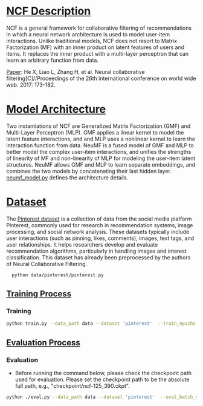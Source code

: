# [NCF Description](#contents)

NCF is a general framework for collaborative filtering of recommendations in which a neural network architecture is used to model user-item interactions. Unlike traditional models, NCF does not resort to Matrix Factorization (MF) with an inner product on latent features of users and items. It replaces the inner product with a multi-layer perceptron that can learn an arbitrary function from data.

[Paper](https://arxiv.org/abs/1708.05031):  He X, Liao L, Zhang H, et al. Neural collaborative filtering[C]//Proceedings of the 26th international conference on world wide web. 2017: 173-182.

# [Model Architecture](#contents)

Two instantiations of NCF are Generalized Matrix Factorization (GMF) and Multi-Layer Perceptron (MLP). GMF applies a linear kernel to model the latent feature interactions, and and MLP uses a nonlinear kernel to learn the interaction function from data. NeuMF is a fused model of GMF and MLP to better model the complex user-item interactions, and unifies the strengths of linearity of MF and non-linearity of MLP for modeling the user-item latent structures. NeuMF allows GMF and MLP to learn separate embeddings, and combines the two models by concatenating their last hidden layer. [neumf_model.py](neumf_model.py) defines the architecture details.

# [Dataset](#contents)

The [Pinterest dataset](https://github.com/hexiangnan/neural_collaborative_filtering/tree/master/Data
) is a collection of data from the social media platform Pinterest, commonly used for research in recommendation systems, image processing, and social network analysis. These datasets typically include user interactions (such as pinning, likes, comments), images, text tags, and user relationships. It helps researchers develop and evaluate recommendation algorithms, particularly in handling images and interest classification. This dataset has already been preprocessed by the authors of Neural Collaborative Filtering.
```bash
  python data/pinterest/pinterest.py
  ```

## [Training Process](#contents)

### Training


  ```bash
  python train.py --data_path data --dataset 'pinterest'  --train_epochs 25 --batch_size 256 --output_path './output/' --checkpoint_path ncf.ckpt --device_target=Ascend > train.log 2>&1 &
  ```



## [Evaluation Process](#contents)

### Evaluation

-  Before running the command below, please check the checkpoint path used for evaluation. Please set the checkpoint path to be the absolute full path, e.g., "checkpoint/ncf-125_390.ckpt".

  ```bash
  python ./eval.py --data_path data --dataset 'pinterest'  --eval_batch_size 160000  --output_path './output/' --eval_file_name 'eval.log' --checkpoint_file_path ncf.ckpt/NCF-25_179.ckpt --device_target=Ascend --device_id 6 > eval.log 2>&1 &
  ```